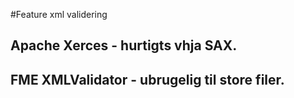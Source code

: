 #Feature xml validering

## Apache Xerces - hurtigts vhja SAX.

## FME XMLValidator - ubrugelig til store filer.

